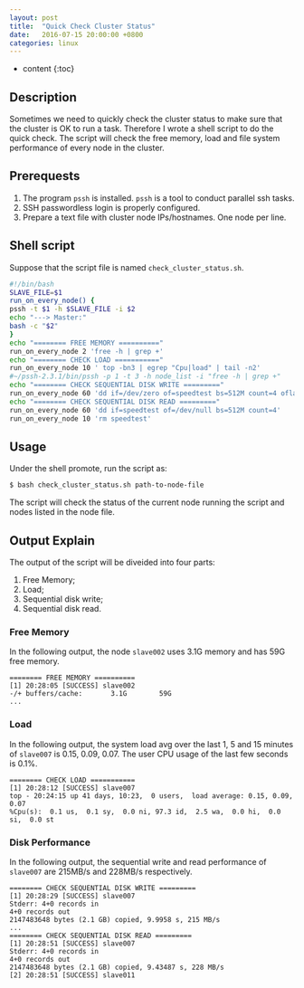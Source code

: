 ```yaml
---
layout: post
title:  "Quick Check Cluster Status"
date:   2016-07-15 20:00:00 +0800
categories: linux 
---
```


* content
{:toc}

## Description
Sometimes we need to quickly check the cluster status to make sure that the cluster is OK to run a task. Therefore I wrote a shell script to do the quick check. The script will check the free memory, load and file system performance of every node in the cluster. 





## Prerequests
1. The program `pssh` is installed. `pssh` is a tool to conduct parallel ssh tasks.
2. SSH passwordless login is properly configured.
3. Prepare a text file with cluster node IPs/hostnames. One node per line.

## Shell script
Suppose that the script file is named `check_cluster_status.sh`.

```bash
#!/bin/bash
SLAVE_FILE=$1
run_on_every_node() {
pssh -t $1 -h $SLAVE_FILE -i $2
echo "---> Master:"
bash -c "$2"
}
echo "======== FREE MEMORY =========="
run_on_every_node 2 'free -h | grep +'
echo "======== CHECK LOAD ==========="
run_on_every_node 10 ' top -bn3 | egrep "Cpu|load" | tail -n2'
#~/pssh-2.3.1/bin/pssh -p 1 -t 3 -h node_list -i "free -h | grep +"
echo "======== CHECK SEQUENTIAL DISK WRITE ========="
run_on_every_node 60 'dd if=/dev/zero of=speedtest bs=512M count=4 oflag=direct'
echo "======== CHECK SEQUENTIAL DISK READ ========="
run_on_every_node 60 'dd if=speedtest of=/dev/null bs=512M count=4'
run_on_every_node 10 'rm speedtest'
```

## Usage
Under the shell promote, run the script as:

```bash
$ bash check_cluster_status.sh path-to-node-file
```

The script will check the status of the current node running the script and nodes listed in the node file.

## Output Explain
The output of the script will be diveided into four parts:
1. Free Memory;
2. Load;
3. Sequential disk write;
4. Sequential disk read.

### Free Memory
In the following output, the node `slave002` uses 3.1G memory and has 59G free memory.

```
======== FREE MEMORY ==========
[1] 20:28:05 [SUCCESS] slave002
-/+ buffers/cache:       3.1G        59G
...
```

### Load
In the following output, the system load avg over the last 1, 5 and 15 minutes of `slave007` is 0.15, 0.09, 0.07. The user CPU usage of the last few seconds is 0.1%. 

```
======== CHECK LOAD ===========
[1] 20:28:12 [SUCCESS] slave007
top - 20:24:15 up 41 days, 10:23,  0 users,  load average: 0.15, 0.09, 0.07
%Cpu(s):  0.1 us,  0.1 sy,  0.0 ni, 97.3 id,  2.5 wa,  0.0 hi,  0.0 si,  0.0 st
```

### Disk Performance
In the following output, the sequential write and read performance of `slave007` are 215MB/s and 228MB/s respectively.

```
======== CHECK SEQUENTIAL DISK WRITE =========
[1] 20:28:29 [SUCCESS] slave007
Stderr: 4+0 records in
4+0 records out
2147483648 bytes (2.1 GB) copied, 9.9958 s, 215 MB/s
...
======== CHECK SEQUENTIAL DISK READ =========
[1] 20:28:51 [SUCCESS] slave007
Stderr: 4+0 records in
4+0 records out
2147483648 bytes (2.1 GB) copied, 9.43487 s, 228 MB/s
[2] 20:28:51 [SUCCESS] slave011
```